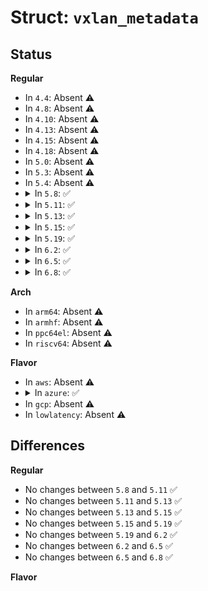 # Struct: <code>vxlan_metadata</code>

## Status
<b>Regular</b>
<ul>
<li>
In <code>4.4</code>: Absent ⚠️
</li>
<li>
In <code>4.8</code>: Absent ⚠️
</li>
<li>
In <code>4.10</code>: Absent ⚠️
</li>
<li>
In <code>4.13</code>: Absent ⚠️
</li>
<li>
In <code>4.15</code>: Absent ⚠️
</li>
<li>
In <code>4.18</code>: Absent ⚠️
</li>
<li>
In <code>5.0</code>: Absent ⚠️
</li>
<li>
In <code>5.3</code>: Absent ⚠️
</li>
<li>
In <code>5.4</code>: Absent ⚠️
</li>
<li>
<details>
<summary>In <code>5.8</code>: ✅</summary>

```c
struct vxlan_metadata {
    u32 gbp;
};
```
</details>
</li>
<li>
<details>
<summary>In <code>5.11</code>: ✅</summary>

```c
struct vxlan_metadata {
    u32 gbp;
};
```
</details>
</li>
<li>
<details>
<summary>In <code>5.13</code>: ✅</summary>

```c
struct vxlan_metadata {
    u32 gbp;
};
```
</details>
</li>
<li>
<details>
<summary>In <code>5.15</code>: ✅</summary>

```c
struct vxlan_metadata {
    u32 gbp;
};
```
</details>
</li>
<li>
<details>
<summary>In <code>5.19</code>: ✅</summary>

```c
struct vxlan_metadata {
    u32 gbp;
};
```
</details>
</li>
<li>
<details>
<summary>In <code>6.2</code>: ✅</summary>

```c
struct vxlan_metadata {
    u32 gbp;
};
```
</details>
</li>
<li>
<details>
<summary>In <code>6.5</code>: ✅</summary>

```c
struct vxlan_metadata {
    u32 gbp;
};
```
</details>
</li>
<li>
<details>
<summary>In <code>6.8</code>: ✅</summary>

```c
struct vxlan_metadata {
    u32 gbp;
};
```
</details>
</li>
</ul>
<b>Arch</b>
<ul>
<li>
In <code>arm64</code>: Absent ⚠️
</li>
<li>
In <code>armhf</code>: Absent ⚠️
</li>
<li>
In <code>ppc64el</code>: Absent ⚠️
</li>
<li>
In <code>riscv64</code>: Absent ⚠️
</li>
</ul>
<b>Flavor</b>
<ul>
<li>
In <code>aws</code>: Absent ⚠️
</li>
<li>
<details>
<summary>In <code>azure</code>: ✅</summary>

```c
struct vxlan_metadata {
    u32 gbp;
};
```
</details>
</li>
<li>
In <code>gcp</code>: Absent ⚠️
</li>
<li>
In <code>lowlatency</code>: Absent ⚠️
</li>
</ul>

## Differences
<b>Regular</b>
<ul>
<li>
No changes between <code>5.8</code> and <code>5.11</code> ✅
</li>
<li>
No changes between <code>5.11</code> and <code>5.13</code> ✅
</li>
<li>
No changes between <code>5.13</code> and <code>5.15</code> ✅
</li>
<li>
No changes between <code>5.15</code> and <code>5.19</code> ✅
</li>
<li>
No changes between <code>5.19</code> and <code>6.2</code> ✅
</li>
<li>
No changes between <code>6.2</code> and <code>6.5</code> ✅
</li>
<li>
No changes between <code>6.5</code> and <code>6.8</code> ✅
</li>
</ul>
<b>Flavor</b>
<ul>
</ul>
